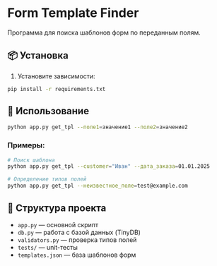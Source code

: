 # Form Template Finder

Программа для поиска шаблонов форм по переданным полям.

## 📦 Установка
1. Установите зависимости:
```bash
pip install -r requirements.txt
```

## 🚀 Использование
```bash
python app.py get_tpl --поле1=значение1 --поле2=значение2
```

### Примеры:
```bash
# Поиск шаблона
python app.py get_tpl --customer="Иван" --дата_заказа=01.01.2025

# Определение типов полей
python app.py get_tpl --неизвестное_поле=test@example.com
```

## 🧩 Структура проекта
- `app.py` — основной скрипт
- `db.py` — работа с базой данных (TinyDB)
- `validators.py` — проверка типов полей
- `tests/` — unit-тесты
- `templates.json` — база шаблонов форм